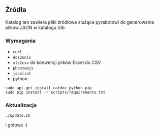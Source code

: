 ## Źródła

Katalog ten zawiera pliki źródłowe służące pyrabotowi do generowania plików JSON w katalogu /db.

### Wymagania

* ``curl``
* ``dos2unix``
* ``xls2csv`` do konwersji plików Excel do CSV
* ``phantomjs``
* ``jsonlint``
* python

```
sudo apt-get install catdoc python-pip
sudo pip install -r scripts/requirements.txt
```

### Aktualizacja

```
./update.sh
```

i gotowe :)
